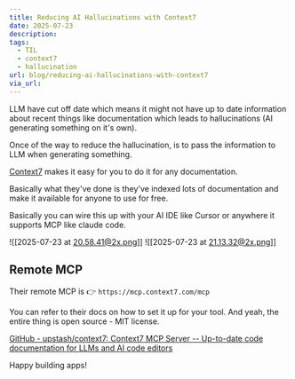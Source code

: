 ```yaml
---
title: Reducing AI Hallucinations with Context7
date: 2025-07-23
description: 
tags:
  - TIL
  - context7
  - hallucination
url: blog/reducing-ai-hallucinations-with-context7
via_url:
---
```

LLM have cut off date which means it might not have up to date information about recent things like documentation which leads to hallucinations (AI generating something on it's own).

Once of the way to reduce the hallucination, is to pass the information to LLM when generating something.

[Context7](https://context7.com/) makes it easy for you to do it for any documentation.

Basically what they've done is they've indexed lots of documentation and make it available for anyone to use for free.

Basically you can wire this up with your AI IDE like Cursor or anywhere it supports MCP like claude code.


![[2025-07-23 at 20.58.41@2x.png]]
![[2025-07-23 at 21.13.32@2x.png]]
## Remote MCP

Their remote MCP is 👉 `https://mcp.context7.com/mcp`

You can refer to their docs on how to set it up for your tool. And yeah, the entire thing is open source - MIT  license.

[GitHub - upstash/context7: Context7 MCP Server -- Up-to-date code documentation for LLMs and AI code editors](https://github.com/upstash/context7)

Happy building apps!